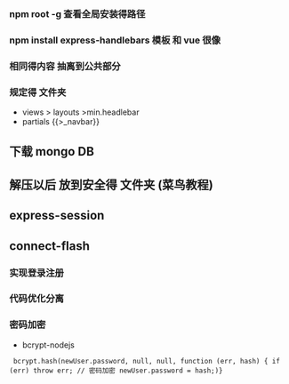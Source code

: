 ###  npm  root -g 查看全局安装得路径
###  npm install  express-handlebars  模板 和 vue 很像

### 相同得内容  抽离到公共部分
### 规定得 文件夹 
*  views > layouts >min.headlebar   
*  partials   {{>_navbar}}
##  下载 mongo DB   
##  解压以后  放到安全得  文件夹   (菜鸟教程)

##   express-session 
##  connect-flash
### 实现登录注册 


###  代码优化分离

###  密码加密 
* bcrypt-nodejs

` bcrypt.hash(newUser.password, null, null, function (err, hash) {
            if (err) throw err;
            // 密码加密
            newUser.password = hash;)}`